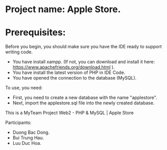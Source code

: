 # Project name: Apple Store.

# Prerequisites:
Before you begin, you should make sure you have the IDE ready to support writing code.
* You have install xampp. (If not, you can download and install it here: https://www.apachefriends.org/download.html ).
* You have install the latest version of PHP in IDE Code.
* You have opened the connection to the database (MySQL).

To use, you need:
* First, you need to create a new database with the name "applestore".
* Next, import the applestore.sql file into the newly created database.


This is a MyTeam Project Web2 - PHP &amp; MySQL | Apple Store

Participants:
- Duong Bac Dong.
- Bui Trung Hau.
- Luu Duc Hoa.
